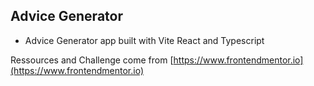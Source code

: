 ## Advice Generator

- Advice Generator app built with Vite React and Typescript

Ressources and Challenge come from [https://www.frontendmentor.io](https://www.frontendmentor.io)